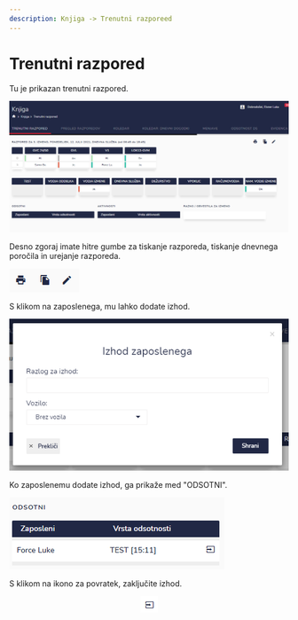 ```yaml
---
description: Knjiga -> Trenutni razporeed
---
```


# Trenutni razpored

Tu je prikazan trenutni razpored.

![](<../.gitbook/assets/image (112).png>)

Desno zgoraj imate hitre gumbe za tiskanje razporeda, tiskanje dnevnega poročila in urejanje razporeda.

![](<../.gitbook/assets/image (59).png>)

S klikom na zaposlenega, mu lahko dodate izhod.

![](<../.gitbook/assets/image (140).png>)

Ko zaposlenemu dodate izhod, ga prikaže med "ODSOTNI".

![](<../.gitbook/assets/image (79).png>)

S klikom na ikono za povratek, zaključite izhod.

<div align="center"><img src="../.gitbook/assets/image (137).png" alt=""></div>

##
